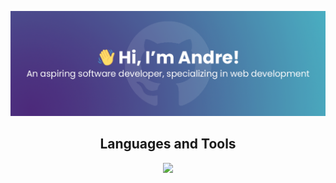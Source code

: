 ![GitHub Profile Header](blob/master/github-header.png)

<h2 align="center">Languages and Tools</h2>
<p align="center">
  <a href="https://skillicons.dev">
    <img src="https://skillicons.dev/icons?i=html,css,js,cs,py" />
  </a>
</p>
<!---
andre-floors/andre-floors is a ✨ special ✨ repository because its `README.md` (this file) appears on your GitHub profile.
You can click the Preview link to take a look at your changes.
--->

